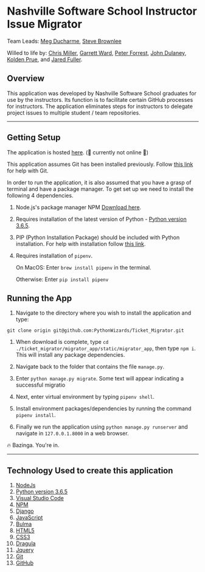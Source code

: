 # Nashville Software School Instructor Issue Migrator

Team Leads: [Meg Ducharme](https://github.com/megducharme), [Steve Brownlee](https://github.com/stevebrownlee)

Willed to life by: [Chris Miller](https://github.com/camilleryr), [Garrett Ward](https://github.com/Gward2489), [Peter Forrest](https://github.com/RillistikPete), [John Dulaney](https://github.com/john-dulaney), [Kolden Prue](https://github.com/KAPrueved), and [Jared Fuller](https://github.com/jaredshane).

## Overview
This application was developed by Nashville Software School graduates for use by the instructors. Its function is to facilitate certain GitHub processes for instructors. The application eliminates steps for instructors to delegate project issues to multiple student / team repositories.

---
## Getting Setup
The application is hosted [here](migrator.bangazon.com). (:construction: currently not online :construction:)

This application assumes Git has been installed previously. Follow [this link](https://git-scm.com/book/en/v2/Getting-Started-Installing-Git) for help with Git.

In order to run the application, it is also assumed that you have a grasp of terminal and have a package manager. To get set up we need to install the following 4 dependencies. 

1. Node.js's package manager NPM [Download here](https://nodejs.org/en/).

1. Requires installation of the latest version of Python - [Python version 3.6.5](https://www.python.org/downloads/).

1. PIP (Python Installation Package) should be included with Python installation. For help with installation follow [this link](https://docs.python.org/3/installing/).

1. Requires installation of ```pipenv```.

    On MacOS: Enter `brew install pipenv` in the terminal.

    Otherwise: Enter `pip install pipenv`
 

## Running the App

1. Navigate to the directory where you wish to install the application and type:
```
git clone origin git@github.com:PythonWizards/Ticket_Migrator.git
```
1. When download is complete, type `cd ./ticket_migrator/migrator_app/static/migrator_app`, then type  `npm i`. This will install any package dependencies. 

1. Navigate back to the folder that contains the file `manage.py`.

1. Enter `python manage.py migrate`. Some text will appear indicating a successful migratio

1. Next, enter virtual environment by typing `pipenv shell`.

1. Install environment packages/dependencies by running the command `pipenv install`.

1. Finally we run the application using `python manage.py runserver` and navigate in `127.0.0.1.8000` in a web browser.

:fire: Bazinga. You're in.

---
## Technology Used to create this application

1. [NodeJs](https://nodejs.org/en/)
1. [Python version 3.6.5](https://www.python.org/downloads/)
1. [Visual Studio Code](https://code.visualstudio.com/)
1. [NPM](https://www.npmjs.com/)
1. [Django](https://www.djangoproject.com/start/)
1. [JavaScript](https://www.javascript.com/)
1. [Bulma](https://bulma.io//)
1. [HTML5](https://www.w3.org/TR/html5/)
1. [CSS3](https://www.w3.org/Style/CSS/Overview.en.html)
1. [Dragula](https://github.com/bevacqua/dragula)
1. [Jquery](https://jquery.com/)
1. [Git](https://git-scm.com/)
1. [GitHub](https://github.com/)